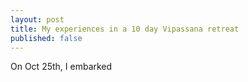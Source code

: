 ```yaml
---
layout: post
title: My experiences in a 10 day Vipassana retreat
published: false
---
```


On Oct 25th, I embarked